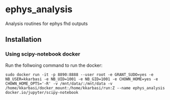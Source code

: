 # ephys_analysis
Analysis routines for ephys fhd outputs

## Installation
### Using scipy-notebook docker
Run the follwoing command to run the docker:
```
sudo docker run -it -p 8890:8888 --user root -e GRANT_SUDO=yes -e NB_USER=kkarbasi -e NB_UID=1001 -e NB_GID=1001 -e CHOWN_HOME=yes -e CHOWN_HOME_OPTS='-R' -v /mnt/data/:/mnt/data -v /home/kkarbasi/docker_mount:/home/kkarbasi/run:Z --name ephys_analysis docker.io/jupyter/scipy-notebook
```

